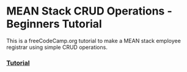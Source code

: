 # MEAN Stack CRUD Operations - Beginners Tutorial

This is a freeCodeCamp.org tutorial to make a MEAN stack employee registrar using simple CRUD operations.

### [Tutorial](https://youtu.be/fhRdqbEXp9Y?feature=shared)
